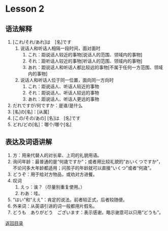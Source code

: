 # Lesson 2

## 语法解释

1. [これ/それ/あれ]は　[名]です
	1. 说话人和听话人相隔一段时间，面对面时
		1. これ：距说话人较近的事物[说话人的范围、领域内的事物]
		2. それ：距听话人较近的事物[听话人的范围、领域内的事物]
		3. あれ：距说话人和听话人都比较远的事物[不属于任何一方范围、领域内的事物]
	2. 说话人和听话人位于同一位置，面向同一方向时
		1. これ：距说话人、听话人较近的事物
		2. それ：距说话人、听话人较远的事物
		3. あれ：距说话人、听话人更远的事物
2. だれですが/何ですか：是谁/是什么
3. [名]の[名]：[从属]
4. [この/その/あの] \[名]は　[名]です
5. どれ/どの[名]：哪个/哪个[名]
	
## 表达及词语讲解

1. 方：用来代替人的对长辈、上司的礼貌用语。
2. 询问年龄：最普通的是“何歳ですか”；或者用比较礼貌的“おいくつですか”，不论问多大年龄都适用；问孩子的年龄就可以直接“いくつ”或者“何歳”。
3. どうぞ：用于给对方物品，或劝对方进餐。
4. 叹词
	1. えっ：诶？（尽量别重复使用。）
	2. わあ：哇。
5. “はい”和“ええ”：肯定的说法。前者较正式，后者较随便。
6. 外来词：从英语引进的词一般都用片假名。
7. どうも　ありがどう　ございます：表示感谢，略示谢意可以只用“どうも”。

[返回目录](../..)
